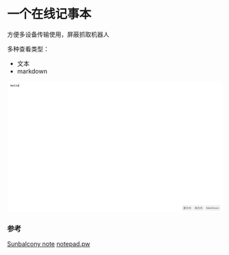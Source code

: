 # 一个在线记事本

方便多设备传输使用，屏蔽抓取机器人

多种查看类型：
- 文本
- markdown

![img](https://raw.githubusercontent.com/cute-angelia/notepad-online/main/s1.jpg)

### 参考
[Sunbalcony note](https://github.com/Sunbalcony/note)
[notepad.pw](https://notepad.pw)

